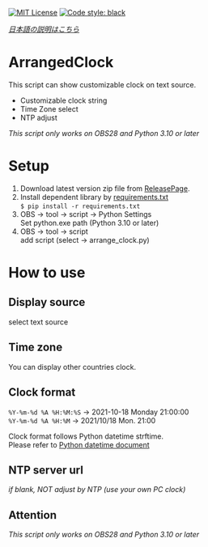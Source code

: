 [![MIT License](http://img.shields.io/badge/license-MIT-blue.svg?style=flat)](LICENSE)
[![Code style: black](https://img.shields.io/badge/code%20style-black-000000.svg)](https://github.com/psf/black)

[*日本語の説明はこちら*](README_JP.md)


# ArrangedClock
This script can show customizable clock on text source.

* Customizable clock string
* Time Zone select
* NTP adjust

*This script only works on OBS28 and Python 3.10 or later*


# Setup
1. Download latest version zip file from [ReleasePage](https://github.com/Nanahuse/ArrangedClock/releases).
2. Install dependent library by [requirements.txt](requirements.txt)<br>```$ pip install -r requirements.txt```
3. OBS -> tool -> script -> Python Settings<br>Set python.exe path (Python 3.10 or later)
4. OBS -> tool -> script<br>add script (select -> arrange_clock.py)

# How to use
## Display source
select text source

## Time zone
You can display other countries clock.

## Clock format
```%Y-%m-%d %A %H:%M:%S``` -> 2021-10-18 Monday 21:00:00<br>
```%Y-%m-%d %A %H:%M``` -> 2021/10/18 Mon. 21:00

Clock format follows Python datetime strftime.<br>
Please refer to [Python datetime document](https://docs.python.org/3.10/library/datetime.html#strftime-and-strptime-format-code)


## NTP server url
*if blank, NOT adjust by NTP (use your own PC clock)*


## Attention
*This script only works on OBS28 and Python 3.10 or later*